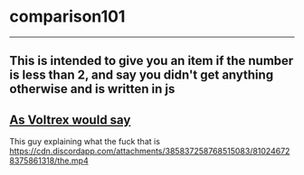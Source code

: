 # comparison101
---
This is intended to give you an item if the number is less than 2, and say you didn't get anything otherwise and is written in js
---
## [As Voltrex would say](https://discord.com/channels/264445053596991498/502092022740418560/810308088510808064)
This guy explaining what the fuck that is
https://cdn.discordapp.com/attachments/385837258768515083/810246728375861318/the.mp4